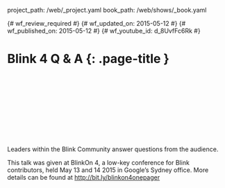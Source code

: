 project_path: /web/_project.yaml
book_path: /web/shows/_book.yaml

{# wf_review_required #}
{# wf_updated_on: 2015-05-12 #}
{# wf_published_on: 2015-05-12 #}
{# wf_youtube_id: d_8UvfFc6Rk #}

# Blink 4 Q & A {: .page-title }


<div class="video-wrapper">
  <iframe class="devsite-embedded-youtube-video" data-video-id="d_8UvfFc6Rk"
          data-autohide="1" data-showinfo="0" frameborder="0" allowfullscreen>
  </iframe>
</div>

Leaders within the Blink Community answer questions from the audience.

This talk was given at BlinkOn 4, a low-key conference for Blink contributors, held May 13 and 14 2015 in Google’s Sydney office. More details can be found at http://bit.ly/blinkon4onepager
